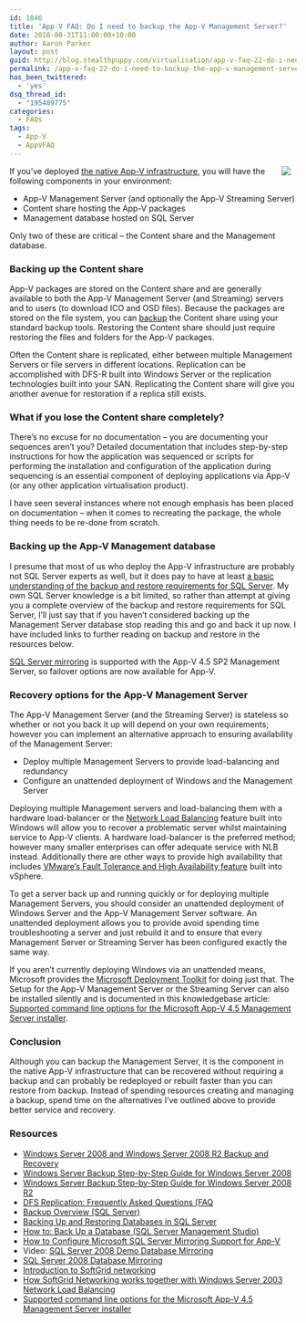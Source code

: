 ```yaml
---
id: 1846
title: 'App-V FAQ: Do I need to backup the App-V Management Server?'
date: 2010-08-31T11:00:00+10:00
author: Aaron Parker
layout: post
guid: http://blog.stealthpuppy.com/virtualisation/app-v-faq-22-do-i-need-to-backup-the-app-v-management-server
permalink: /app-v-faq-22-do-i-need-to-backup-the-app-v-management-server/
has_been_twittered:
  - 'yes'
dsq_thread_id:
  - "195489775"
categories:
  - FAQs
tags:
  - App-V
  - AppVFAQ
---
```

<img style="margin: 0px 10px 5px 0px; display: inline" align="right" src="http://stealthpuppy.com/wp-content/uploads/2010/06/AppVFAQLogo.png" />If you’ve deployed [the native App-V infrastructure](http://technet.microsoft.com/en-gb/library/cc843686.aspx), you will have the following components in your environment:

  * App-V Management Server (and optionally the App-V Streaming Server) 
  * Content share hosting the App-V packages 
  * Management database hosted on SQL Server 

Only two of these are critical – the Content share and the Management database.

### Backing up the Content share

App-V packages are stored on the Content share and are generally available to both the App-V Management Server (and Streaming) servers and to users (to download ICO and OSD files). Because the packages are stored on the file system, you can [backup](http://technet.microsoft.com/en-us/library/dd979562(WS.10).aspx) the Content share using your standard backup tools. Restoring the Content share should just require restoring the files and folders for the App-V packages.

Often the Content share is replicated, either between multiple Management Servers or file servers in different locations. Replication can be accomplished with DFS-R built into Windows Server or the replication technologies built into your SAN. Replicating the Content share will give you another avenue for restoration if a replica still exists.

### What if you lose the Content share completely?

There’s no excuse for no documentation – you are documenting your sequences aren’t you? Detailed documentation that includes step-by-step instructions for how the application was sequenced or scripts for performing the installation and configuration of the application during sequencing is an essential component of deploying applications via App-V (or any other application virtualisation product).

I have seen several instances where not enough emphasis has been placed on documentation – when it comes to recreating the package, the whole thing needs to be re-done from scratch.

### Backing up the App-V Management database

I presume that most of us who deploy the App-V infrastructure are probably not SQL Server experts as well, but it does pay to have at least [a basic understanding of the backup and restore requirements for SQL Server](http://technet.microsoft.com/en-us/library/ms175477.aspx). My own SQL Server knowledge is a bit limited, so rather than attempt at giving you a complete overview of the backup and restore requirements for SQL Server, I’ll just say that if you haven’t considered backing up the Management Server database stop reading this and go and back it up now. I have included links to further reading on backup and restore in the resources below.

[SQL Server mirroring](http://msdn.microsoft.com/en-us/library/ms189852.aspx) is supported with the App-V 4.5 SP2 Management Server, so failover options are now available for App-V.

### Recovery options for the App-V Management Server

The App-V Management Server (and the Streaming Server) is stateless so whether or not you back it up will depend on your own requirements; however you can implement an alternative approach to ensuring availability of the Management Server:

  * Deploy multiple Management Servers to provide load-balancing and redundancy
  * Configure an unattended deployment of Windows and the Management Server

Deploying multiple Management servers and load-balancing them with a hardware load-balancer or the [Network Load Balancing](http://technet.microsoft.com/en-us/library/cc771700(WS.10).aspx) feature built into Windows will allow you to recover a problematic server whilst maintaining service to App-V clients. A hardware load-balancer is the preferred method; however many smaller enterprises can offer adequate service with NLB instead. Additionally there are other ways to provide high availability that includes [VMware’s Fault Tolerance and High Availability feature](http://www.vmware.com/products/fault-tolerance/) built into vSphere.

To get a server back up and running quickly or for deploying multiple Management Servers, you should consider an unattended deployment of Windows Server and the App-V Management Server software. An unattended deployment allows you to provide avoid spending time troubleshooting a server and just rebuild it and to ensure that every Management Server or Streaming Server has been configured exactly the same way.

If you aren’t currently deploying Windows via an unattended means, Microsoft provides the [Microsoft Deployment Toolkit](http://technet.microsoft.com/en-us/solutionaccelerators/dd407791.aspx) for doing just that. The Setup for the App-V Management Server or the Streaming Server can also be installed silently and is documented in this knowledgebase article: [Supported command line options for the Microsoft App-V 4.5 Management Server installer](http://support.microsoft.com/kb/2384955).

### Conclusion

Although you can backup the Management Server, it is the component in the native App-V infrastructure that can be recovered without requiring a backup and can probably be redeployed or rebuilt faster than you can restore from backup. Instead of spending resources creating and managing a backup, spend time on the alternatives I’ve outlined above to provide better service and recovery. 

### Resources

  * [Windows Server 2008 and Windows Server 2008 R2 Backup and Recovery](http://technet.microsoft.com/en-us/library/cc754097(WS.10).aspx)
  * [Windows Server Backup Step-by-Step Guide for Windows Server 2008](http://technet.microsoft.com/en-us/library/cc770266(WS.10).aspx)
  * [Windows Server Backup Step-by-Step Guide for Windows Server 2008 R2](http://technet.microsoft.com/en-us/library/ee849849(WS.10).aspx)
  * [DFS Replication: Frequently Asked Questions (FAQ](http://technet.microsoft.com/en-us/library/cc773238(WS.10).aspx)
  * [Backup Overview (SQL Server)](http://technet.microsoft.com/en-us/library/ms175477.aspx)
  * [Backing Up and Restoring Databases in SQL Server](http://technet.microsoft.com/en-us/library/ms187048.aspx)
  * [How to: Back Up a Database (SQL Server Management Studio)](http://msdn.microsoft.com/en-us/library/ms187510.aspx)
  * [How to Configure Microsoft SQL Server Mirroring Support for App-V](http://technet.microsoft.com/en-gb/library/ff660790.aspx)
  * Video: [SQL Server 2008 Demo Database Mirroring](http://www.youtube.com/watch?v=YOLqyPa3LOw)
  * [SQL Server 2008 Database Mirroring](http://blogs.technet.com/b/josebda/archive/2009/04/02/sql-server-2008-database-mirroring.aspx)
  * [Introduction to SoftGrid networking](http://support.microsoft.com/kb/932017/)
  * [How SoftGrid Networking works together with Windows Server 2003 Network Load Balancing](http://support.microsoft.com/kb/932018/)
  * [Supported command line options for the Microsoft App-V 4.5 Management Server installer](http://support.microsoft.com/kb/2384955)